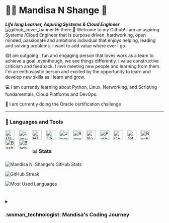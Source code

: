 # :woman_technologist: Mandisa N Shange :lollipop:

***Life long Learner, Aspiring Systems & Cloud Engineer***
![github_cover_banner](https://user-images.githubusercontent.com/78341798/223527784-087b398b-23d0-491f-b287-4bfbd2588bca.gif)
Hi there,👋 Welcome to my Github! I am an aspiring Systems /Cloud Engineer that is purpose driven, hardworking, open minded, passionate and ambitions individual that enjoys helping, leading and solving problems. I want to add value where ever I go. 

:smile:I am outgoing , fun and engaging person that loves work as a team to achieve a goal ,eventhough, we see things differently. I value constructive criticism and feedback. I love meeting new people and learning from them. I'm an enthusiastic person and excited by the opportunity to learn and develop new skills as I learn and grow.

:computer: I am currently learning about Python, Linux, Networking, and Scripting fundamentals, Cloud Platforms and DevOps.

:scroll: I am currently doing the Oracle certification challenge 

---
### :toolbox: Languages and Tools 

<img align="left" alt="Git" width="30px" style="padding-right:10px;" src="https://cdn.jsdelivr.net/gh/devicons/devicon/icons/git/git-original.svg" />
<img align="left" alt="Linux" width="30px" style="padding-right:10px;" src="https://cdn.jsdelivr.net/gh/devicons/devicon/icons/linux/linux-original.svg" />
<img align="left" alt="HTML" width="30px" style="padding-right:10px;" src="https://cdn.jsdelivr.net/gh/devicons/devicon/icons/html5/html5-plain.svg" />
<img align="left" alt="CSS" width="30px" style="padding-right:10px;" src="https://cdn.jsdelivr.net/gh/devicons/devicon/icons/css3/css3-plain.svg" />
<img align="left" alt="JavaScript" width="30px" style="padding-right:10px;" src="https://cdn.jsdelivr.net/gh/devicons/devicon/icons/javascript/javascript-plain.svg" />
<img align="left" alt="React" width="30px" style="padding-right:10px;" src="https://cdn.jsdelivr.net/gh/devicons/devicon/icons/react/react-original.svg" />
<img align="left" alt="NodeJS" width="30px" style="padding-right:10px;" src="https://cdn.jsdelivr.net/gh/devicons/devicon/icons/nodejs/nodejs-original.svg" />
<img align="left" alt="Python" width="30px" style="padding-right:10px;" src="https://cdn.jsdelivr.net/gh/devicons/devicon/icons/python/python-plain.svg" />
<img align="left" alt="C++" width="30px" style="padding-right:10px;" src="https://cdn.jsdelivr.net/gh/devicons/devicon/icons/c/c-original.svg" />
<img align="left" alt="GitHub" width="30px" style="padding-right:10px;" src="https://cdn.jsdelivr.net/gh/devicons/devicon/icons/github/github-plain.svg" />
<img align="left" alt="Bash" width="30px" style="padding-right:10px;" src="https://cdn.jsdelivr.net/gh/devicons/devicon/icons/bash/bash-plain.svg" />
<img align="left" alt="Bash" width="30px" style="padding-right:10px;" src="https://cdn.jsdelivr.net/gh/devicons/devicon/icons/jupyter/jupyter-original-wordmark.svg" />
<img align="left" alt="Bash" width="30px" style="padding-right:10px;" src="https://cdn.jsdelivr.net/gh/devicons/devicon/icons/canva/canva-original.svg" />
<br />

#

### 📊 Stats

![Mandisa N. Shange's GitHub Stats](https://github-readme-stats.vercel.app/api?username=BongOwethu&hide=stars&count_private=true&show_icons=true&theme=algolia&border_radius=20)

![GitHub Streak](https://streak-stats.demolab.com?user=BongOwethu&count_private=true&theme=algolia&border_radius=20)

<!-- ![Most Used Languages](https://github-readme-stats.vercel.app/api/top-langs/?username=BongOwethu&show_icons=true&theme=algolia&border_radius=20) -->
    
<!-- compact programming languages layout -->
![Most Used Languages](https://github-readme-stats.vercel.app/api/top-langs/?username=BongOwethu&layout=compact&show_icons=true&theme=algolia&border_radius=20)
</div>

#
<details>
 <summary><h3>:woman_technologist: Mandisa's Coding Journey</h3></summary>
   I started my coding journey as a naive natural science student with a passion to learn everything I could about . I was then introduced to coding when we did computationa chemistry on Linux. This is where I began to have an interest in the programming world. I then registered for programming courses and the dropped out due to the work load and balancing school, work and home became a challenge.Then due to financail constriants I was not able to complete my final year,so i decided to work as a lab assisitant and the IT help Desk. Then the 2020 pandemic hit. I was now sitting at home and thinking what do I really want to do and which career am I willing to go into. i started researching all the IT related fields which seemed interesting at that time like Data Science, Data Analytic and so on.  2021, had a near death experience that made me realise that life is too short and you will die postponing your dreams. So I began where I left off .I then attened a few bootcamps and then software development interviewa and courses to build my coding confidence and skills so that I can see I wanted to start  - code, unix, linux, theory and all . Slowly but surely I am learning as I go. Challenges,set backs, come-ups and all. Don't wait up, because I'm coming.

